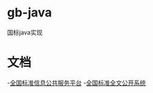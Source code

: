 # gb-java

国标java实现

# 文档

-[全国标准信息公共服务平台](http://std.samr.gov.cn/)
-[全国标准全文公开系统](http://openstd.samr.gov.cn/bzgk/gb/)